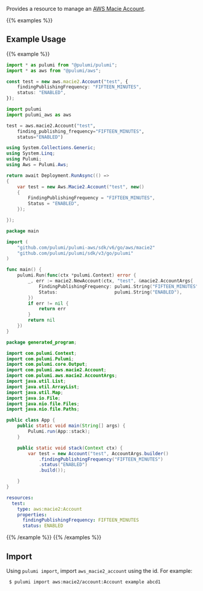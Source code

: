Provides a resource to manage an [AWS Macie Account](https://docs.aws.amazon.com/macie/latest/APIReference/macie.html).

{{% examples %}}
## Example Usage
{{% example %}}

```typescript
import * as pulumi from "@pulumi/pulumi";
import * as aws from "@pulumi/aws";

const test = new aws.macie2.Account("test", {
    findingPublishingFrequency: "FIFTEEN_MINUTES",
    status: "ENABLED",
});
```
```python
import pulumi
import pulumi_aws as aws

test = aws.macie2.Account("test",
    finding_publishing_frequency="FIFTEEN_MINUTES",
    status="ENABLED")
```
```csharp
using System.Collections.Generic;
using System.Linq;
using Pulumi;
using Aws = Pulumi.Aws;

return await Deployment.RunAsync(() => 
{
    var test = new Aws.Macie2.Account("test", new()
    {
        FindingPublishingFrequency = "FIFTEEN_MINUTES",
        Status = "ENABLED",
    });

});
```
```go
package main

import (
	"github.com/pulumi/pulumi-aws/sdk/v6/go/aws/macie2"
	"github.com/pulumi/pulumi/sdk/v3/go/pulumi"
)

func main() {
	pulumi.Run(func(ctx *pulumi.Context) error {
		_, err := macie2.NewAccount(ctx, "test", &macie2.AccountArgs{
			FindingPublishingFrequency: pulumi.String("FIFTEEN_MINUTES"),
			Status:                     pulumi.String("ENABLED"),
		})
		if err != nil {
			return err
		}
		return nil
	})
}
```
```java
package generated_program;

import com.pulumi.Context;
import com.pulumi.Pulumi;
import com.pulumi.core.Output;
import com.pulumi.aws.macie2.Account;
import com.pulumi.aws.macie2.AccountArgs;
import java.util.List;
import java.util.ArrayList;
import java.util.Map;
import java.io.File;
import java.nio.file.Files;
import java.nio.file.Paths;

public class App {
    public static void main(String[] args) {
        Pulumi.run(App::stack);
    }

    public static void stack(Context ctx) {
        var test = new Account("test", AccountArgs.builder()        
            .findingPublishingFrequency("FIFTEEN_MINUTES")
            .status("ENABLED")
            .build());

    }
}
```
```yaml
resources:
  test:
    type: aws:macie2:Account
    properties:
      findingPublishingFrequency: FIFTEEN_MINUTES
      status: ENABLED
```
{{% /example %}}
{{% /examples %}}

## Import

Using `pulumi import`, import `aws_macie2_account` using the id. For example:

```sh
 $ pulumi import aws:macie2/account:Account example abcd1
```
 